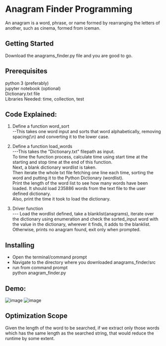 # Anagram Finder Programming

An anagram is a word, phrase, or name formed by rearranging the letters of another, such as cinema, formed from iceman.

## Getting Started

Download the anagrams_finder.py file and you are good to go.

## Prerequisites

python 3 (preferably)<br/>
jupyter notebook (optional)<br/>
Dictionary.txt file<br/>
Libraries Needed: time, collection, test <br/>

## Code Explained:
1. Define a function word_sort<br/>
--This takes one word input and sorts that word alphabetically, removing spacing(\n) and converting it to the lower case.<br/>

2. Define a function load_words<br/>
---This takes the "Dictionary.txt" filepath as input.<br/>
To time the function process, calculate time using start time at the starting and stop time at the end of this function.<br/>
Next, a blank dictionary wordlist is taken. <br/>
Then iterate the whole txt file fetching one line each time, sorting the word and putting it to the Python Dictionary (wordlist).<br/>
Print the length of the word list to see how many words have been loaded. It should load 235886 words from the text file to the user defined dictionary.<br/>
Also, print the time it took to load the dictionary.<br/>

3. Driver function<br/>
--- Load the wordlist defined, take a blanklist(anagrams), iterate over the dictionary using enumeration and check the sorted_input word with the
value in the dictionary, wherever it finds, it adds to the blanklist. Otherwise, prints no anagram found, exit only when prompted. <br/>

## Installing

- Open the terminal/command prompt
- Navigate to the directory where you downloaded anagrams_finder/src
- run from command prompt<br/>
    python anagram_finder.py <br/>

## Demo:
![image](https://user-images.githubusercontent.com/66070119/92318733-3b96cd80-efd6-11ea-955c-0b705217bf6e.png)
![image](https://user-images.githubusercontent.com/66070119/92318810-2b332280-efd7-11ea-99c7-7ac39a7e4efc.png)

## Optimization Scope
Given the length of the word to be searched, if we extract only those words which has the same length as the searched string, that would reduce the runtime by some extent.

